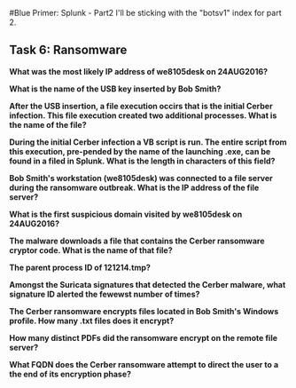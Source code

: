 #Blue Primer: Splunk - Part2
I'll be sticking with the "botsv1" index for part 2.

## Task 6: Ransomware

**What was the most likely IP address of we8105desk on 24AUG2016?**


**What is the name of the USB key inserted by Bob Smith?**


**After the USB insertion, a file execution occirs that is the initial Cerber infection. This file execution created two additional processes. What is the name of the file?**


**During the initial Cerber infection a VB script is run. The entire script from this execution, pre-pended by the name of the launching .exe, can be found in a filed in Splunk. What is the length in characters of this field?**


**Bob Smith's workstation (we8105desk) was connected to a file server during the ransomware outbreak. What is the IP address of the file server?**


**What is the first suspicious domain visited by we8105desk on 24AUG2016?**


**The malware downloads a file that contains the Cerber ransomware cryptor code. What is the name of that file?**


**The parent process ID of 121214.tmp?**


**Amongst the Suricata signatures that detected the Cerber malware, what signature ID alerted the fewewst number of times?**


**The Cerber ransomware encrypts files located in Bob Smith's Windows profile. How many .txt files does it encrypt?**


**How many distinct PDFs did the ransomware encrypt on the remote file server?**


**What FQDN does the Cerber ransomware attempt to direct the user to a the end of its encryption phase?**
